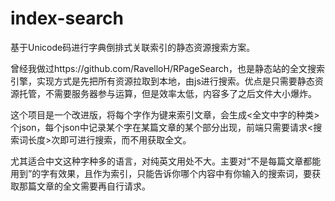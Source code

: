 # index-search
基于Unicode码进行字典倒排式关联索引的静态资源搜索方案。

曾经我做过https://github.com/RavelloH/RPageSearch，也是静态站的全文搜索引擎，实现方式是先把所有资源拉取到本地，由js进行搜索。优点是只需要静态资源托管，不需要服务器参与运算，但是效率太低，内容多了之后文件大小爆炸。

这个项目是一个改进版，将每个字作为键来索引文章，会生成<全文中字的种类>个json，每个json中记录某个字在某篇文章的某个部分出现，前端只需要请求<搜索词长度>次即可进行搜索，而不用获取全文。

尤其适合中文这种字种多的语言，对纯英文用处不大。主要对“不是每篇文章都能用到”的字有效果，且作为索引，只能告诉你哪个内容中有你输入的搜索词，要获取那篇文章的全文需要再自行请求。
